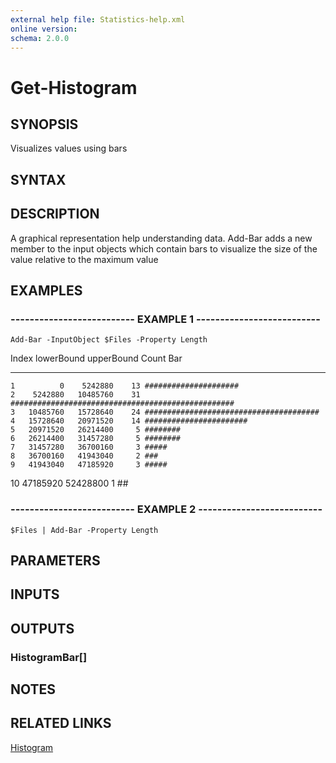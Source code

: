 ```yaml
---
external help file: Statistics-help.xml
online version: 
schema: 2.0.0
---
```


# Get-Histogram

## SYNOPSIS
Visualizes values using bars

## SYNTAX

## DESCRIPTION
A graphical representation help understanding data.
Add-Bar adds a new member to the input objects which contain bars to visualize the size of the value relative to the maximum value

## EXAMPLES

### -------------------------- EXAMPLE 1 --------------------------
```
Add-Bar -InputObject $Files -Property Length
```

Index lowerBound upperBound Count Bar                                               
----- ---------- ---------- ----- ---                                               
    1          0    5242880    13 #####################                             
    2    5242880   10485760    31 ##################################################
    3   10485760   15728640    24 #######################################           
    4   15728640   20971520    14 #######################                           
    5   20971520   26214400     5 ########                                          
    6   26214400   31457280     5 ########                                          
    7   31457280   36700160     3 #####                                             
    8   36700160   41943040     2 ###                                               
    9   41943040   47185920     3 #####                                             
   10   47185920   52428800     1 ##

### -------------------------- EXAMPLE 2 --------------------------
```
$Files | Add-Bar -Property Length
```

## PARAMETERS

## INPUTS

## OUTPUTS

### HistogramBar[]

## NOTES

## RELATED LINKS

[Histogram](https://en.wikipedia.org/wiki/Histogram)
